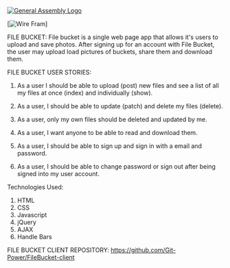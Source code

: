 [![General Assembly Logo](https://camo.githubusercontent.com/1a91b05b8f4d44b5bbfb83abac2b0996d8e26c92/687474703a2f2f692e696d6775722e636f6d2f6b6538555354712e706e67)](https://generalassemb.ly/education/web-development-immersive)

[![Wire Fram](https://imgur.com/gZaWxfi)]

FILE BUCKET:
File bucket is a single web page app that allows it's users to upload and save photos. After signing up for an account with File Bucket, the user may upload load pictures of buckets, share them and download them.


FILE BUCKET USER STORIES:

1. As a user I should be able to upload (post) new files and see a list of all my files at once (index) and individually (show).

2. As a user, I should be able to update (patch) and delete my files (delete).

3. As a user, only my own files should be deleted and updated by me.

4. As a user, I want anyone to be able to read and download them.

5. As a user, I should be able to sign up and sign in with a email and password.

6. As a user, I should be able to change password or sign out after being signed into my user account.

Technologies Used: 
1. HTML
2. CSS
4. Javascript
5. jQuery
6. AJAX
7. Handle Bars


FILE BUCKET CLIENT REPOSITORY:
https://github.com/Git-Power/FileBucket-client

